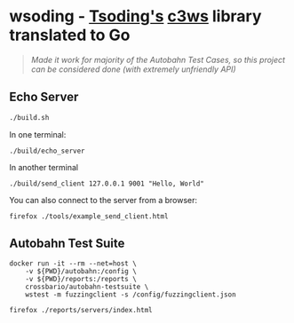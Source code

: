 
# wsoding - [Tsoding's](https://github.com/tsoding) [c3ws](https://github.com/tsoding/c3ws) library translated to Go


> *Made it work for majority of the Autobahn Test Cases, so this project can be considered done (with extremely unfriendly API)*

## Echo Server

```bash
./build.sh 
```

In one terminal:
```shell
./build/echo_server
```

In another terminal
```shell
./build/send_client 127.0.0.1 9001 "Hello, World" 
```

You can also connect to the server from a browser:
```shell
firefox ./tools/example_send_client.html
```

## Autobahn Test Suite

```shell
docker run -it --rm --net=host \
    -v ${PWD}/autobahn:/config \
    -v ${PWD}/reports:/reports \
    crossbario/autobahn-testsuite \
    wstest -m fuzzingclient -s /config/fuzzingclient.json
```

```shell
firefox ./reports/servers/index.html
```